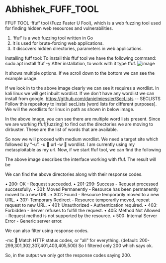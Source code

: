 # Abhishek_FUFF_TOOL

FFUF TOOL
‘ffuf’ tool (Fuzz Faster U Fool), which is a web fuzzing tool used for finding hidden web resources and vulnerabilities.
1.	‘ffuf’ is a web fuzzing tool written in Go 
2.	It is used for brute-forcing web applications.
3.	It discovers hidden directories, parameters in web applications.

Installing fuff tool:
To install this ffuf tool we have the following command:
sudo apt install ffuf -y
After installation, to work with it type ffuf.
![image](https://github.com/abhiivyas/Abhishek_FUFF_TOOL/assets/132573771/fdcd5873-45cc-44b9-b84d-bc85006801ca)

 
It shows multiple options. If we scroll down to the bottom we can see the example usage. 
 

If we look in to the above image clearly we can see it requires a wordlist.
In kali linux we will get inbuilt wordlist. If we don’t have any wordlist we can install from google.
https://github.com/danielmiessler/SecLists  -- SECLISTS
Follow this repository to install secLists [word lists for different purposes].
We will the wordlists for linux in path as shown in below image.

 

In the above image, you can see there are multiple word lists present. Since we are working ffuf[fuzzing] to find out the directories we are moving to dirbuster. These are the list of words that are available.
 
So now we will proceed with medium wordlist.
We need a target site which followed by “–u”.
-u  url
-w  wordlist.
I am currently using my metasploitable as my url.
Now, if we start ffuf tool, we can find the following
 
The above image describes the interface working with ffuf. The result will be 
 
We can find the above directories along with their response codes.

•	200: OK - Request succeeded.
•	201-299: Success - Request processed successfully.
•	301: Moved Permanently - Resource has been permanently moved to a new URL.
•	302: Found - Resource temporarily moved to a new URL.
•	307: Temporary Redirect - Resource temporarily moved, repeat request to new URL.
•	401: Unauthorized - Authentication required.
•	403: Forbidden - Server refuses to fulfill the request.
•	405: Method Not Allowed - Request method is not supported by the resource.
•	500: Internal Server Error - Generic server error.

We can also filter using response codes.
 
-mc   Match HTTP status codes, or "all" for everything. (default: 200-299,301,302,307,401,403,405,500)
So I filtered only 200 which says ok.
 
So, in the output we only got the response codes saying 200.
